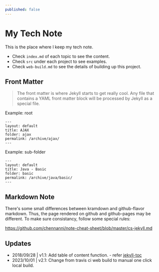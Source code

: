 ```yaml
---
published: false
---
```


# My Tech Note

This is the place where I keep my tech note. 
- Check `index.md` of each topic to see the content.
- Check `src` under each project to see examples.
- Check `web-build.md` to see the details of building up this project.

## Front Matter

> The front matter is where Jekyll starts to get really cool. 
Any file that contains a YAML front matter block will be processed by Jekyll as a special file.

Example: root

~~~
---
layout: default
title: AJAX
folder: ajax
permalink: /archive/ajax/
---
~~~

Example: sub-folder

~~~
---
layout: default
title: Java - Basic
folder: basic
permalink: /archive/java/basic/
---
~~~

## Markdown Note

There's some small differences between kramdown and github-flavor markdown. Thus, the page rendered on github and github-pages may be different. To make sure consistancy, follow some special rules: 

https://github.com/chennanni/note-cheat-sheet/blob/master/cs-jekyll.md

## Updates

- 2018/09/28 | v1.1: Add table of content function. - refer [jekyll-toc](https://github.com/allejo/jekyll-toc)
- 2023/10/01 | v2.1: Change from travis ci web build to manual one click local build.